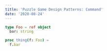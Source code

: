 ```yaml
---
title: 'Puzzle Game Design Patterns: Command'
date: '2020-08-24'
---
```


```nim
type Foo = ref object
  bar: string

proc thing(f: Foo) =
  f.bar
```
